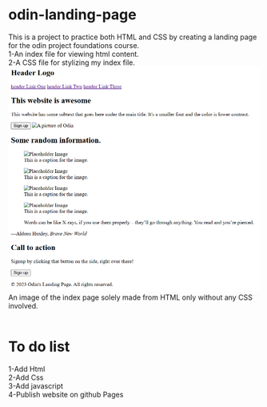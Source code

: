 # odin-landing-page
This is a project to practice both HTML and CSS by creating a landing page for the odin project foundations course.  
1-An index file for viewing html content.<br/>
2-A CSS file for stylizing my index file.
![An image of the index page solely made from HTML only without any CSS involved](https://github.com/WizCodeDesign/odin-landing-page/blob/main/Images/html_only.PNG)<br/>
An image of the index page solely made from HTML only without any CSS involved.
<br/>
<br/>
<h1>To do list</h1>
  1-Add Html<br/>
  2-Add Css<br/>
  3-Add javascript<br/>
  4-Publish website on github Pages<br/>
